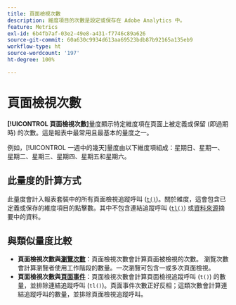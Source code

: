 ```yaml
---
title: 頁面檢視次數
description: 維度項目的次數是設定或保存在 Adobe Analytics 中。
feature: Metrics
exl-id: 6b4fb7af-03e2-49e8-a431-f7746c89a626
source-git-commit: 60a630c9934d613aa69523bdb87b92165a135eb9
workflow-type: ht
source-wordcount: '197'
ht-degree: 100%

---
```


# 頁面檢視次數

**[!UICONTROL 頁面檢視次數]**&#x200B;量度顯示特定維度項在頁面上被定義或保留 (即過期時) 的次數。這是報表中最常用且最基本的量度之一。

例如，[!UICONTROL 一週中的幾天]量度由以下維度項組成：星期日、星期一、星期二、星期三、星期四、星期五和星期六。

## 此量度的計算方式

此量度會計入報表套裝中的所有頁面檢視追蹤呼叫 ([`t()`](/help/implement/vars/functions/t-method.md))。關於維度，這會包含已定義或保存的維度項目的點擊數。其中不包含連結追蹤呼叫 ([`tl()`](/help/implement/vars/functions/tl-method.md)) 或[資料來源](/help/import/data-sources/overview.md)摘要中的資料。

## 與類似量度比較

* **頁面檢視次數與[瀏覽次數](visits.md)**：頁面檢視次數會計算頁面被檢視的次數。
瀏覽次數會計算瀏覽者使用工作階段的數量。一次瀏覽可包含一或多次頁面檢視。
* **頁面檢視次數與[頁面事件](page-events.md)**：頁面檢視次數會計算頁面檢視追蹤呼叫 (`t()`) 的數量，並排除連結追蹤呼叫 (`tl()`)。頁面事件次數正好反相；這類次數會計算連結追蹤呼叫的數量，並排除頁面檢視追蹤呼叫。
